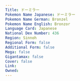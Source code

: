 ```yaml
---
﻿Title: ドーミラー
Pokemon Name Japanese: ドーミラー
Pokemon Name German: Bronzel
Pokemon Name English: Bronzor
Language Card: Japanese
National Dex Number: 436
Region: Sinnoh
Regional Form: false
Additional Form: false
Mega: false
Gigantamax: false
Cover: false
Link: 
Owned: 
---
```

